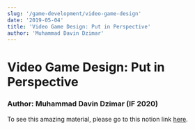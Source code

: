 ```yaml
---
slug: '/game-development/video-game-design'
date: '2019-05-04'
title: 'Video Game Design: Put in Perspective'
author: 'Muhammad Davin Dzimar'
---
```


# Video Game Design: Put in Perspective

### Author: Muhammad Davin Dzimar (IF 2020)

To see this amazing material, please go to this notion link
<a href="https://lilac-nova-4c6.notion.site/Video-Game-Design-Put-in-Perspective-ae9c6964fae249edbc89f64eccda302a" target="_blank">here</a>.
